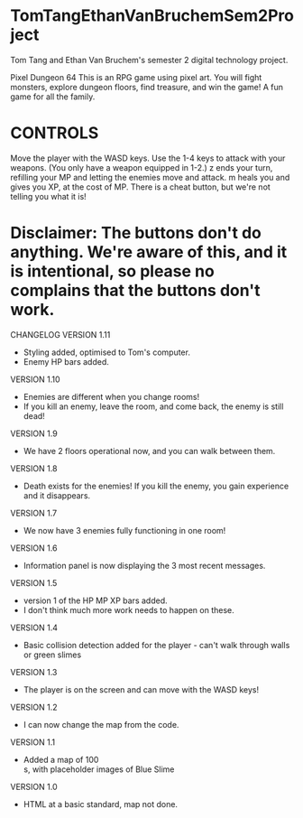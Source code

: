 # TomTangEthanVanBruchemSem2Project
Tom Tang and Ethan Van Bruchem's semester 2 digital technology project.

Pixel Dungeon 64
This is an RPG game using pixel art. You will fight monsters, explore dungeon floors, find treasure, and win the game!
A fun game for all the family.

# CONTROLS
Move the player with the WASD keys.
Use the 1-4 keys to attack with your weapons. (You only have a weapon equipped in 1-2.)
z ends your turn, refilling your MP and letting the enemies move and attack.
m heals you and gives you XP, at the cost of MP.
There is a cheat button, but we're not telling you what it is!
# Disclaimer: The buttons don't do anything. We're aware of this, and it is intentional, so please no complains that the buttons don't work.

CHANGELOG
VERSION 1.11
- Styling added, optimised to Tom's computer.
- Enemy HP bars added.

VERSION 1.10
- Enemies are different when you change rooms!
- If you kill an enemy, leave the room, and come back, the enemy is still dead!

VERSION 1.9
- We have 2 floors operational now, and you can walk between them.

VERSION 1.8
- Death exists for the enemies! If you kill the enemy, you gain experience and it disappears.

VERSION 1.7
- We now have 3 enemies fully functioning in one room!

VERSION 1.6
- Information panel is now displaying the 3 most recent messages.

VERSION 1.5
- version 1 of the HP MP XP bars added.
- I don't think much more work needs to happen on these.

VERSION 1.4
- Basic collision detection added for the player - can't walk through walls or green slimes

VERSION 1.3
- The player is on the screen and can move with the WASD keys!

VERSION 1.2
- I can now change the map from the code.

VERSION 1.1
- Added a map of 100 <div>s, with placeholder images of Blue Slime
  
VERSION 1.0
- HTML at a basic standard, map not done.
